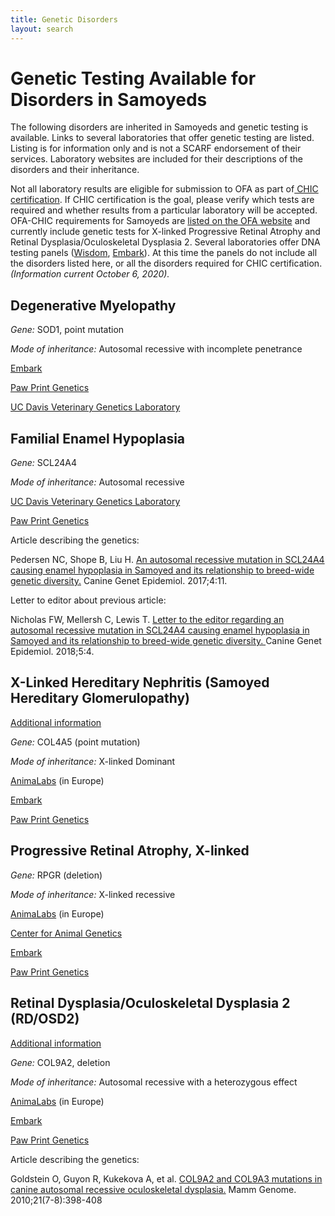 ```yaml
---
title: Genetic Disorders
layout: search
---
```


# Genetic Testing Available for Disorders in Samoyeds

The following disorders are inherited in Samoyeds and genetic testing is available. Links to several laboratories that offer genetic testing are listed. Listing is for information only and is not a SCARF endorsement of their services. Laboratory websites are included for their descriptions of the disorders and their inheritance.

Not all laboratory results are eligible for submission to OFA as part of[ CHIC certification](https://www.ofa.org/about/chic-program). If CHIC certification is the goal, please verify which tests are required and whether results from a particular laboratory will be accepted. OFA-CHIC requirements for Samoyeds are [listed on the OFA website](https://www.ofa.org/recommended-tests?breed=SA) and currently include genetic tests for X-linked Progressive Retinal Atrophy and Retinal Dysplasia/Oculoskeletal Dysplasia 2. Several laboratories offer DNA testing panels ([Wisdom](https://wisdompanel.com/en-us/products/wisdom-panel-premium), [Embark](https://shop.embarkvet.com/products/embark-dog-dna-test-kit)). At this time the panels do not include all the disorders listed here, or all the disorders required for CHIC certification. _(Information current October 6, 2020)._

## Degenerative Myelopathy

_Gene:_ SOD1, point mutation

_Mode of inheritance:_ Autosomal recessive with incomplete penetrance

[Embark](https://shop.embarkvet.com/products/embark-for-breeders-dog-dna-test-kit)

[Paw Print Genetics](https://www.pawprintgenetics.com/products/tests/details/87/?breed=26)

[UC Davis Veterinary Genetics Laboratory](https://vgl.ucdavis.edu/test/degenerative-myelopathy)

## Familial Enamel Hypoplasia

_Gene:_ SCL24A4

_Mode of inheritance:_ Autosomal recessive

[UC Davis Veterinary Genetics Laboratory](https://vgl.ucdavis.edu/test/feh-samoyed)

[Paw Print Genetics](https://www.pawprintgenetics.com/products/breeds/26/)

Article describing the genetics:

Pedersen NC, Shope B, Liu H. [An autosomal recessive mutation in SCL24A4 causing enamel hypoplasia in Samoyed and its relationship to breed-wide genetic diversity.](https://www.ncbi.nlm.nih.gov/pmc/articles/PMC5699110/) Canine Genet Epidemiol. 2017;4:11.

Letter to editor about previous article:

Nicholas FW, Mellersh C, Lewis T. [Letter to the editor regarding an autosomal recessive mutation in SCL24A4 causing enamel hypoplasia in Samoyed and its relationship to breed-wide genetic diversity. ](https://www.ncbi.nlm.nih.gov/pmc/articles/PMC5930769/)Canine Genet Epidemiol. 2018;5:4.

## X-Linked Hereditary Nephritis (Samoyed Hereditary Glomerulopathy)

[Additional information](/diseases/hereditary-nephritis/)

_Gene:_ COL4A5 (point mutation)

_Mode of inheritance:_ X-linked Dominant

[AnimaLabs](http://www.animalabs.com/shop/dogs/samoyed-hereditary-nephritis-glomerulopathy/) (in Europe)

[Embark](https://shop.embarkvet.com/products/embark-for-breeders-dog-dna-test-kit)

[Paw Print Genetics](https://www.pawprintgenetics.com/products/tests/details/76/?breed=26)

## Progressive Retinal Atrophy, X-linked

_Gene:_ RPGR (deletion)

_Mode of inheritance:_ X-linked recessive

[AnimaLabs](http://www.animalabs.com/shop/dogs/x-linked-progressive-retinal-atrophy-1-xlpra1gres/) (in Europe)

[Center for Animal Genetics](https://generatio.de/en/services/hereditary-disease-testing)

[Embark](https://shop.embarkvet.com/products/embark-for-breeders-dog-dna-test-kit)

[Paw Print Genetics](https://www.pawprintgenetics.com/products/tests/details/214/?breed=26)

## Retinal Dysplasia/Oculoskeletal Dysplasia 2 (RD/OSD2)

[Additional information](/diseases/retinal-dysplasia-folds/)

_Gene:_ COL9A2, deletion

_Mode of inheritance:_ Autosomal recessive with a heterozygous effect

[AnimaLabs](http://www.animalabs.com/shop/dogs/retinal-dysplasia-oculoskeletal-dysplasia-samoyed/) (in Europe)

[Embark](https://shop.embarkvet.com/products/embark-for-breeders-dog-dna-test-kit)

[Paw Print Genetics](https://www.pawprintgenetics.com/products/breeds/26/)

Article describing the genetics:

Goldstein O, Guyon R, Kukekova A, et al. [COL9A2 and COL9A3 mutations in canine autosomal recessive oculoskeletal dysplasia.](https://www.ncbi.nlm.nih.gov/pmc/articles/PMC2954766/) Mamm Genome. 2010;21(7-8):398-408
